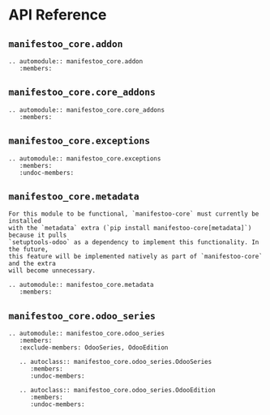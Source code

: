 # API Reference

## `manifestoo_core.addon`

```{eval-rst}
.. automodule:: manifestoo_core.addon
   :members:
```

## `manifestoo_core.core_addons`

```{eval-rst}
.. automodule:: manifestoo_core.core_addons
   :members:
```

## `manifestoo_core.exceptions`

```{eval-rst}
.. automodule:: manifestoo_core.exceptions
   :members:
   :undoc-members:
```

## `manifestoo_core.metadata`

```{note}
For this module to be functional, `manifestoo-core` must currently be installed
with the `metadata` extra (`pip install manifestoo-core[metadata]`) because it pulls
`setuptools-odoo` as a dependency to implement this functionality. In the future,
this feature will be implemented natively as part of `manifestoo-core` and the extra
will become unnecessary.
```

```{eval-rst}
.. automodule:: manifestoo_core.metadata
   :members:
```

## `manifestoo_core.odoo_series`

```{eval-rst}
.. automodule:: manifestoo_core.odoo_series
   :members:
   :exclude-members: OdooSeries, OdooEdition

   .. autoclass:: manifestoo_core.odoo_series.OdooSeries
      :members:
      :undoc-members:

   .. autoclass:: manifestoo_core.odoo_series.OdooEdition
      :members:
      :undoc-members:
```
